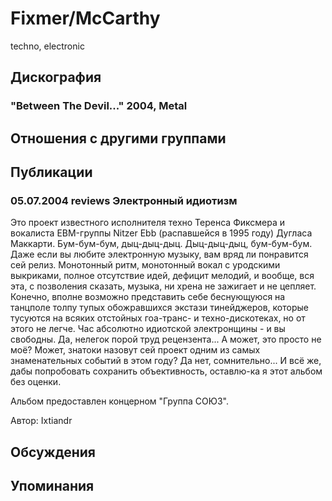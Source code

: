 # Fixmer/McCarthy

techno, electronic

## Дискография

### "Between The Devil..." 2004, Metal




## Отношения с другими группами


## Публикации

### 05.07.2004 reviews Электронный идиотизм

<P>Это проект известного исполнителя техно Теренса Фиксмера и вокалиста EBM-группы Nitzer Ebb (распавшейся в 1995 году) Дугласа Маккарти. Бум-бум-бум, дыц-дыц-дыц. Дыц-дыц-дыц, бум-бум-бум. Даже если вы любите электронную музыку, вам вряд ли понравится сей релиз. Монотонный ритм, монотонный вокал с уродскими выкриками, полное отсутствие идей, дефицит мелодий, и вообще, вся эта, с позволения сказать, музыка, ни хрена не зажигает и не цепляет. Конечно, вполне возможно представить себе беснующуюся на танцполе толпу тупых обожравшихся экстази тинейджеров, которые тусуются на всяких отстойных гоа-транс- и техно-дискотеках, но от этого не легче. Час абсолютно идиотской электронщины - и вы свободны. Да, нелегок порой труд рецензента... А может, это просто не моё? Может, знатоки назовут сей проект одним из самых знаменательных событий в этом году? Да нет, сомнительно... И всё же, дабы попробовать сохранить объективность, оставлю-ка я этот альбом без оценки.</P>
<P>Альбом предоставлен концерном "Группа СОЮЗ".</P>
Автор: Ixtiandr


## Обсуждения


## Упоминания

